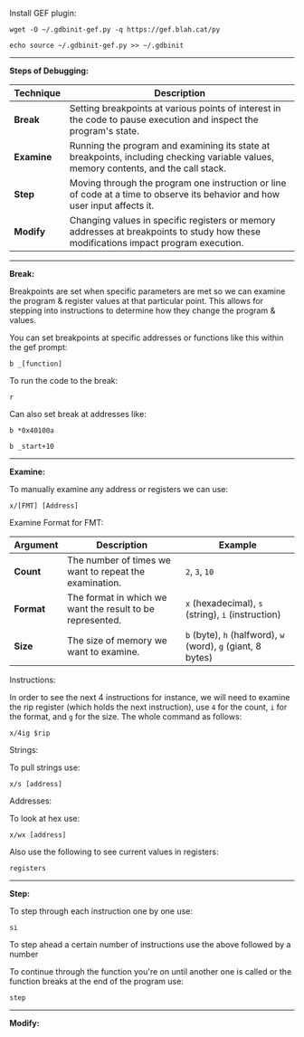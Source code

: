 
Install GEF plugin: 

	wget -O ~/.gdbinit-gef.py -q https://gef.blah.cat/py

	echo source ~/.gdbinit-gef.py >> ~/.gdbinit

-------------------------------------------

**Steps of Debugging:** 

| Technique | Description |
|-----------|-------------|
| **Break** | Setting breakpoints at various points of interest in the code to pause execution and inspect the program's state. |
| **Examine** | Running the program and examining its state at breakpoints, including checking variable values, memory contents, and the call stack. |
| **Step** | Moving through the program one instruction or line of code at a time to observe its behavior and how user input affects it. |
| **Modify** | Changing values in specific registers or memory addresses at breakpoints to study how these modifications impact program execution. |

-------------------------------------------

**Break:** 

Breakpoints are set when specific parameters are met so we can examine the program & register values at that particular point. This allows for stepping into instructions to determine how they change the program & values. 

You can set breakpoints at specific addresses or functions like this within the gef prompt: 

	b _[function]

To run the code to the break:

	r

Can also set break at addresses like: 

	b *0x40100a

	b _start+10

-------------------------------------------

**Examine:** 

To manually examine any address or registers we can use: 

	x/[FMT] [Address]


Examine Format for FMT:

| Argument   | Description                                               | Example                                                      |
| ---------- | --------------------------------------------------------- | ------------------------------------------------------------ |
| **Count**  | The number of times we want to repeat the examination.    | `2`, `3`, `10`                                               |
| **Format** | The format in which we want the result to be represented. | `x` (hexadecimal), `s` (string), `i` (instruction)           |
| **Size**   | The size of memory we want to examine.                    | `b` (byte), `h` (halfword), `w` (word), `g` (giant, 8 bytes) |

Instructions:

In order to see the next 4 instructions for instance, we will need to examine the rip register (which holds the next instruction), use `4` for the count, `i` for the format, and `g` for the size. The whole command as follows:

	x/4ig $rip


Strings: 

To pull strings use: 

	x/s [address]


Addresses: 

To look at hex use: 

	x/wx [address]

Also use the following to see current values in registers: 

	registers

-------------------------------------------

**Step:** 

To step through each instruction one by one use: 

	si

To step ahead a certain number of instructions use the above followed by a number

To continue through the function you're on until another one is called or the function breaks at the end of the program use: 

	step


-------------------------------------------

**Modify:** 


